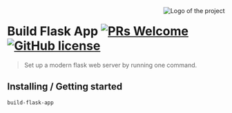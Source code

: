 <img src="./images/logo.sample.png" alt="Logo of the project" align="right">

# Build Flask App [![PRs Welcome](https://img.shields.io/badge/PRs-welcome-brightgreen.svg?style=flat)](http://makeapullrequest.com) [![GitHub license](https://img.shields.io/badge/license-MIT-blue.svg?style=flat)](https://github.com/your/your-project/blob/master/LICENSE)

> Set up a modern flask web server by running one command.

## Installing / Getting started

```
build-flask-app
```

